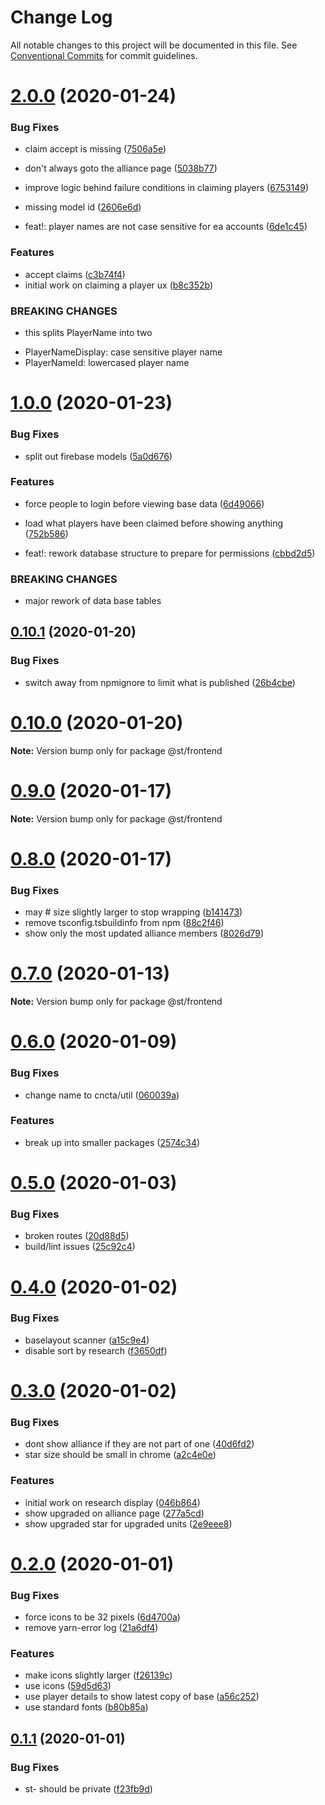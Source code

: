 # Change Log

All notable changes to this project will be documented in this file.
See [Conventional Commits](https://conventionalcommits.org) for commit guidelines.

# [2.0.0](https://github.com/blacha/st/compare/v1.0.0...v2.0.0) (2020-01-24)


### Bug Fixes

* claim accept is missing ([7506a5e](https://github.com/blacha/st/commit/7506a5ed0aad28ec98da7c0b01117eff5c6d07f4))
* don't always goto the alliance page ([5038b77](https://github.com/blacha/st/commit/5038b779de8a013a4fa6d1eb7c72668c8be8f9f6))
* improve logic behind failure conditions in claiming players ([6753149](https://github.com/blacha/st/commit/6753149b33bbca60180c3b3d212475e9662f034b))
* missing model id ([2606e6d](https://github.com/blacha/st/commit/2606e6dfcd9ba5c4028dc6e14935ff7f7dcfb184))


* feat!: player names are not case sensitive for ea accounts ([6de1c45](https://github.com/blacha/st/commit/6de1c4502b355d207f4eac8f8760f81470686f73))


### Features

* accept claims ([c3b74f4](https://github.com/blacha/st/commit/c3b74f42cd2c2ffd1eee6265a95f2e51cd941fb4))
* initial work on claiming a player ux ([b8c352b](https://github.com/blacha/st/commit/b8c352b33f8b7792882edce4e1ebfb0fee05320e))


### BREAKING CHANGES

* this splits PlayerName into two
- PlayerNameDisplay: case sensitive player name
- PlayerNameId: lowercased player name





# [1.0.0](https://github.com/blacha/st/compare/v0.10.1...v1.0.0) (2020-01-23)


### Bug Fixes

* split out firebase models ([5a0d676](https://github.com/blacha/st/commit/5a0d67643fcaabaed6166ffe1868e5a850dd5622))


### Features

* force people to login before viewing base data ([6d49066](https://github.com/blacha/st/commit/6d49066847ddbf52b60eb2ac026756dede074e79))
* load what players have been claimed before showing anything ([752b586](https://github.com/blacha/st/commit/752b586de7cbe25a32bdcf2c4ca6b4bad418bf4c))


* feat!: rework database structure to prepare for permissions ([cbbd2d5](https://github.com/blacha/st/commit/cbbd2d51494c8e36773ab04eba9fa0bcb0ea832b))


### BREAKING CHANGES

* major rework of data base tables





## [0.10.1](https://github.com/blacha/st/compare/v0.10.0...v0.10.1) (2020-01-20)


### Bug Fixes

* switch away from npmignore to limit what is published ([26b4cbe](https://github.com/blacha/st/commit/26b4cbe4ffdd5595aba6153e752b41b3d3fb4638))





# [0.10.0](https://github.com/blacha/st/compare/v0.9.0...v0.10.0) (2020-01-20)

**Note:** Version bump only for package @st/frontend





# [0.9.0](https://github.com/blacha/st/compare/v0.8.0...v0.9.0) (2020-01-17)

**Note:** Version bump only for package @st/frontend





# [0.8.0](https://github.com/blacha/st/compare/v0.7.0...v0.8.0) (2020-01-17)


### Bug Fixes

* may #  size slightly larger to stop wrapping ([b141473](https://github.com/blacha/st/commit/b1414732119c106c36cb42034cbd3609e51077ad))
* remove tsconfig.tsbuildinfo from npm ([88c2f46](https://github.com/blacha/st/commit/88c2f4668a3b7e3d5659381101c52c1e948637aa))
* show only the most updated alliance members ([8026d79](https://github.com/blacha/st/commit/8026d79342f2ff71311c65e4f743a26edd17ef67))





# [0.7.0](https://github.com/blacha/st/compare/v0.6.0...v0.7.0) (2020-01-13)

**Note:** Version bump only for package @st/frontend





# [0.6.0](https://github.com/blacha/st/compare/v0.5.0...v0.6.0) (2020-01-09)


### Bug Fixes

* change name to cncta/util ([060039a](https://github.com/blacha/st/commit/060039aad280dfa64f4d293319d4248b7bf40beb))


### Features

* break up into smaller packages ([2574c34](https://github.com/blacha/st/commit/2574c34eb9205a95a63395d8948d8529e4a94fa0))





# [0.5.0](https://github.com/blacha/st/compare/v0.4.0...v0.5.0) (2020-01-03)


### Bug Fixes

* broken routes ([20d88d5](https://github.com/blacha/st/commit/20d88d520e1b5f8fb736d98569dae05837e49f02))
* build/lint issues ([25c92c4](https://github.com/blacha/st/commit/25c92c484e31c4cdfacbe7309db8ce285f0f6abc))





# [0.4.0](https://github.com/blacha/st/compare/v0.3.0...v0.4.0) (2020-01-02)


### Bug Fixes

* baselayout scanner ([a15c9e4](https://github.com/blacha/st/commit/a15c9e4259d7a5095cbcfa6180fbd285beef5dd2))
* disable sort by research ([f3650df](https://github.com/blacha/st/commit/f3650df830799c758b88004cf6b600d6a6bfd59e))





# [0.3.0](https://github.com/blacha/st/compare/v0.2.0...v0.3.0) (2020-01-02)


### Bug Fixes

* dont show alliance if they are not part of one ([40d6fd2](https://github.com/blacha/st/commit/40d6fd28d529365707eddaa38974bd0a79879888))
* star size should be small in chrome ([a2c4e0e](https://github.com/blacha/st/commit/a2c4e0ec1fcb01f0d5b52b550d8801254d780006))


### Features

* initial work on research display ([046b864](https://github.com/blacha/st/commit/046b86432748fd8a4df1dc5c074ef8e9f5a1f8e7))
* show upgraded on alliance page ([277a5cd](https://github.com/blacha/st/commit/277a5cd3d958a02af0ec8ed2f9238147926f4ac6))
* show upgraded star for upgraded units ([2e9eee8](https://github.com/blacha/st/commit/2e9eee8fe214a236c4032860e5be0a5dcd255ed0))





# [0.2.0](https://github.com/blacha/st/compare/v0.1.2...v0.2.0) (2020-01-01)


### Bug Fixes

* force icons to be 32 pixels ([6d4700a](https://github.com/blacha/st/commit/6d4700abedef392aa6f96616e69528eb0d978230))
* remove yarn-error log ([21a6df4](https://github.com/blacha/st/commit/21a6df4fff4a64674592afcb04180ddd1b2a2ac5))


### Features

* make icons slightly larger ([f26139c](https://github.com/blacha/st/commit/f26139c3d4420a920e02fed47c38115504b4171f))
* use icons ([59d5d63](https://github.com/blacha/st/commit/59d5d634ed3afab8e5469080453413e5255881fc))
* use player details to show latest copy of base ([a56c252](https://github.com/blacha/st/commit/a56c252386530f0b35a8dec24e34e8fa1fa913df))
* use standard fonts ([b80b85a](https://github.com/blacha/st/commit/b80b85a106109f6431216de297dbc6fd3d5a6ce2))





## [0.1.1](https://github.com/blacha/st/compare/v0.1.0...v0.1.1) (2020-01-01)


### Bug Fixes

* st- should be private ([f23fb9d](https://github.com/blacha/st/commit/f23fb9d63ff9afb55d5483960632d35d9e490924))
